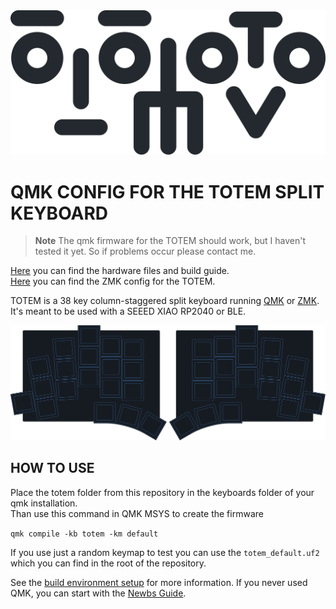 <picture>
  <source media="(prefers-color-scheme: dark)" srcset="/docs/images/TOTEM_logo_dark.svg">
  <source media="(prefers-color-scheme: light)" srcset="/docs/images/TOTEM_logo_bright.svg">
  <img alt="TOTEM logo font" src="/docs/images/TOTEM_logo_bright.svg">
</picture>

# QMK CONFIG FOR THE TOTEM SPLIT KEYBOARD

> **Note**
> The qmk firmware for the TOTEM should work, but I haven't tested it yet. So if problems occur please contact me.

[Here](https://github.com/GEIGEIGEIST/totem) you can find the hardware files and build guide.\
[Here](https://github.com/GEIGEIGEIST/zmk-config-totem) you can find the ZMK config for the TOTEM.

TOTEM is a 38 key column-staggered split keyboard running [QMK](https://docs.qmk.fm/) or [ZMK](https://zmk.dev/). It's meant to be used with a SEEED XIAO RP2040 or BLE.


![TOTEM layout](/docs/images/TOTEM_layout.svg)



## HOW TO USE

Place the totem folder from this repository in the keyboards folder of your qmk installation.\
Than use this command in QMK MSYS to create the firmware

`qmk compile -kb totem -km default`

If you use just a random keymap to test you can use the `totem_default.uf2` which you can find in the root of the repository.

See the [build environment setup](https://docs.qmk.fm/#/getting_started_build_tools) for more information. If you never used QMK, you can start with the [Newbs Guide](https://docs.qmk.fm/#/newbs).